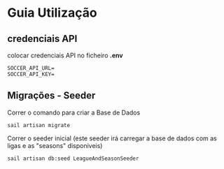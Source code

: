 # Guia Utilização

## credenciais API
colocar credenciais API no ficheiro **.env**

```
SOCCER_API_URL=
SOCCER_API_KEY=
```

## Migrações - Seeder
Correr o comando para criar a Base de Dados
```
sail artisan migrate
```

Correr o seeder inicial (este seeder irá carregar a base de dados com as ligas e as "seasons" disponiveis)
```
sail artisan db:seed LeagueAndSeasonSeeder
```